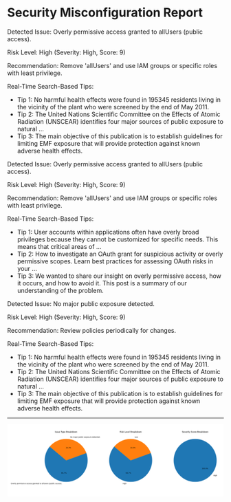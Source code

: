 # Security Misconfiguration Report

Detected Issue:
Overly permissive access granted to allUsers (public access).

Risk Level:
High (Severity: High, Score: 9)

Recommendation:
Remove 'allUsers' and use IAM groups or specific roles with least privilege.

Real-Time Search-Based Tips:

* Tip 1: No harmful health effects were found in 195345 residents living in the vicinity of the plant who were screened by the end of May 2011.
* Tip 2: The United Nations Scientific Committee on the Effects of Atomic Radiation (UNSCEAR) identifies four major sources of public exposure to natural ...
* Tip 3: The main objective of this publication is to establish guidelines for limiting EMF exposure that will provide protection against known adverse health effects.

Detected Issue:
Overly permissive access granted to allUsers (public access).

Risk Level:
High (Severity: High, Score: 9)

Recommendation:
Remove 'allUsers' and use IAM groups or specific roles with least privilege.

Real-Time Search-Based Tips:

* Tip 1: User accounts within applications often have overly broad privileges because they cannot be customized for specific needs. This means that critical areas of ...
* Tip 2: How to investigate an OAuth grant for suspicious activity or overly permissive scopes. Learn best practices for assessing OAuth risks in your ...
* Tip 3: We wanted to share our insight on overly permissive access, how it occurs, and how to avoid it. This post is a summary of our understanding of the problem.

Detected Issue:
No major public exposure detected.

Risk Level:
High (Severity: High, Score: 9)

Recommendation:
Review policies periodically for changes.

Real-Time Search-Based Tips:

* Tip 1: No harmful health effects were found in 195345 residents living in the vicinity of the plant who were screened by the end of May 2011.
* Tip 2: The United Nations Scientific Committee on the Effects of Atomic Radiation (UNSCEAR) identifies four major sources of public exposure to natural ...
* Tip 3: The main objective of this publication is to establish guidelines for limiting EMF exposure that will provide protection against known adverse health effects.

---

![Risk Breakdown Chart](combined_risk_breakdown.png)
